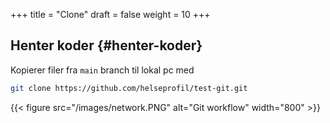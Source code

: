 +++
title = "Clone"
draft = false
weight = 10
+++

## Henter koder {#henter-koder}

Kopierer filer fra `main` branch til lokal pc med

```sh
git clone https://github.com/helseprofil/test-git.git
```

{{< figure src="/images/network.PNG" alt="Git workflow" width="800" >}}
